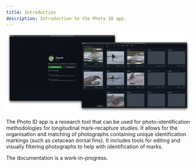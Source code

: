 ```yaml
---
title: Introduction
description: Introduction to the Photo ID app.
---
```


![Screenshots of the Photo ID app.](./banner.png)

The Photo ID app is a research tool that can be used for photo-identification methodologies for longitudinal mark-recapture studies. It allows for the organisation and matching of photographs containing unique identification markings (such as cetacean dorsal fins). It includes tools for editing and visually filtering photographs to help with identification of marks.

The documentation is a work-in-progress.
